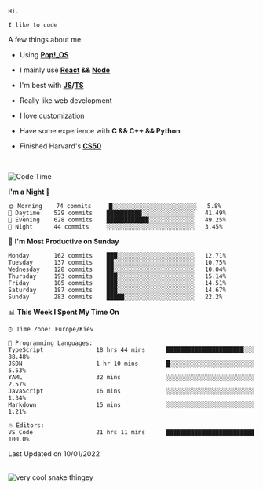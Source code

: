 ```
Hi.

I like to code
```

A few things about me:

-   Using **[Pop!\_OS](https://pop.system76.com/)**

-   I mainly use **[React](https://reactjs.org/) && [Node](https://nodejs.org/en/)**

-   I'm best with **[JS](https://www.javascript.com/)/[TS](https://www.typescriptlang.org/)**

-   Really like web development

-   I love customization

-   Have some experience with **C && C++ && Python**

-   Finished Harvard's **[CS50](https://cs50.harvard.edu)**

<br>

<!--START_SECTION:waka-->
![Code Time](http://img.shields.io/badge/Code%20Time-246%20hrs%2024%20mins-blue)

**I'm a Night 🦉** 

```text
🌞 Morning    74 commits     █░░░░░░░░░░░░░░░░░░░░░░░░   5.8% 
🌆 Daytime    529 commits    ██████████░░░░░░░░░░░░░░░   41.49% 
🌃 Evening    628 commits    ████████████░░░░░░░░░░░░░   49.25% 
🌙 Night      44 commits     ░░░░░░░░░░░░░░░░░░░░░░░░░   3.45%

```
📅 **I'm Most Productive on Sunday** 

```text
Monday       162 commits    ███░░░░░░░░░░░░░░░░░░░░░░   12.71% 
Tuesday      137 commits    ██░░░░░░░░░░░░░░░░░░░░░░░   10.75% 
Wednesday    128 commits    ██░░░░░░░░░░░░░░░░░░░░░░░   10.04% 
Thursday     193 commits    ███░░░░░░░░░░░░░░░░░░░░░░   15.14% 
Friday       185 commits    ███░░░░░░░░░░░░░░░░░░░░░░   14.51% 
Saturday     187 commits    ███░░░░░░░░░░░░░░░░░░░░░░   14.67% 
Sunday       283 commits    █████░░░░░░░░░░░░░░░░░░░░   22.2%

```


📊 **This Week I Spent My Time On** 

```text
⌚︎ Time Zone: Europe/Kiev

💬 Programming Languages: 
TypeScript               18 hrs 44 mins      ██████████████████████░░░   88.48% 
JSON                     1 hr 10 mins        █░░░░░░░░░░░░░░░░░░░░░░░░   5.53% 
YAML                     32 mins             ░░░░░░░░░░░░░░░░░░░░░░░░░   2.57% 
JavaScript               16 mins             ░░░░░░░░░░░░░░░░░░░░░░░░░   1.34% 
Markdown                 15 mins             ░░░░░░░░░░░░░░░░░░░░░░░░░   1.21%

🔥 Editors: 
VS Code                  21 hrs 11 mins      █████████████████████████   100.0%

```


 Last Updated on 10/01/2022
<!--END_SECTION:waka-->

<br>

<img title="" src="https://raw.githubusercontent.com/Trunkelis/Trunkelis/output/github-contribution-grid-snake.svg" alt="very cool snake thingey" data-align="left">
